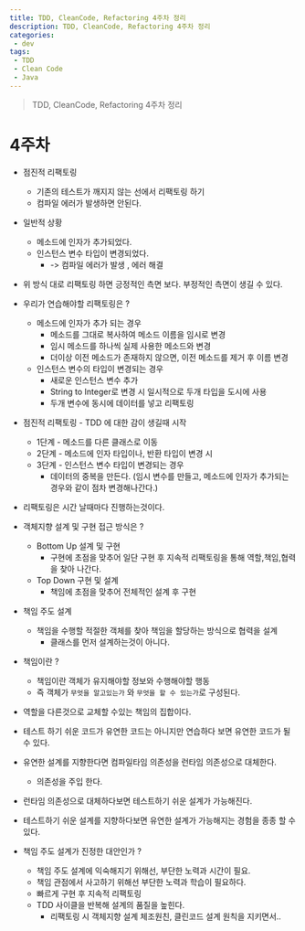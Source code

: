 ```yaml
---
title: TDD, CleanCode, Refactoring 4주차 정리
description: TDD, CleanCode, Refactoring 4주차 정리
categories:
 - dev
tags:
 - TDD
 - Clean Code
 - Java
---
```

> TDD, CleanCode, Refactoring 4주차 정리

# 4주차
* 점진적 리팩토링
	* 기존의 테스트가 깨지지 않는 선에서 리팩토링 하기
	* 컴파일 에러가 발생하면 안된다.
* 일반적 상황
	* 메소드에 인자가 추가되었다.
	* 인스턴스 변수 타입이 변경되었다. 
		* -> 컴파일 에러가 발생 , 에러 해결 
* 위 방식 대로 리팩토링 하면 긍정적인 측면 보다. 부정적인 측면이 생길 수 있다.

* 우리가 연습해야할 리팩토링은 ?
	* 메소드에 인자가 추가 되는 경우
		* 메소드를 그대로 복사하여 메소드 이름을 임시로 변경
		* 임시 메소드를 하나씩 실제 사용한 메소드와 변경
		* 더이상 이전 메소드가 존재하지 않으면, 이전 메소드를 제거 후 이름 변경
	* 인스턴스 변수의 타입이 변경되는 경우
		* 새로운 인스턴스 변수 추가
		* String to Integer로 변경 시 일시적으로 두개 타입을 도시에 사용
		* 두개 변수에 동시에 데이터를 넣고 리팩토링

* 점진적 리팩토링 - TDD 에 대한 감이 생길때 시작
	* 1단계 - 메소드를 다른 클래스로 이동
	* 2단계 - 메소드에 인자 타입이나, 반환 타입이 변경 시
	* 3단계 - 인스턴스 변수 타입이 변경되는 경우
		* 데이터의 중복을 만든다. (임시 변수를 만들고, 메소드에 인자가 추가되는 경우와 같이 점차 변경해나간다.)

* 리팩토링은 시간 날때마다 진행하는것이다. 

* 객체지향 설계 및 구현 접근 방식은 ?
	* Bottom Up 설계 및 구현
		* 구현에 초점을 맞추어 일단 구현 후 지속적 리팩토링을 통해 역할,책임,협력을 찾아 나간다.
	* Top Down 구현 및 설계
		* 책임에 초점을 맞추어 전체적인 설계 후 구현
* 책임 주도 설계
	* 책임을 수행할 적절한 객체를 찾아 책임을 할당하는 방식으로 협력을 설계
		* 클래스를 먼저 설계하는것이 아니다.
* 책임이란 ?
	* 책임이란 객체가 유지해야할 정보와 수행해야할 행동
	* 즉 객체가 `무엇을 알고있는가` 와 `무엇을 할 수 있는가`로 구성된다.
* 역할을 다른것으로 교체할 수있는 책임의 집합이다.
* 테스트 하기 쉬운 코드가 유연한 코드는 아니지만 연습하다 보면 유연한 코드가 될 수 있다.
* 유연한 설계를 지향한다면 컴파일타임 의존성을 런타임 의존성으로 대체한다.
	* 의존성을 주입 한다.
* 런타임 의존성으로 대체하다보면 테스트하기 쉬운 설계가 가능해진다.
* 테스트하기 쉬운 설계를 지향하다보면 유연한 설계가 가능해지는 경험을 종종 할 수 있다.

* 책임 주도 설계가 진정한 대안인가 ?
	* 책임 주도 설계에 익숙해지기 위해선, 부단한 노력과 시간이 필요.
	* 책임 관점에서 사고하기 위해선 부단한 노력과 학습이 필요하다.
	* 빠르게 구현 후 지속적 리팩토링
	* TDD 사이클을 반복해 설계의 품질을 높힌다.
		* 리팩토링 시 객체지향 설계 체조원친, 클린코드 설계 원칙을 지키면서..